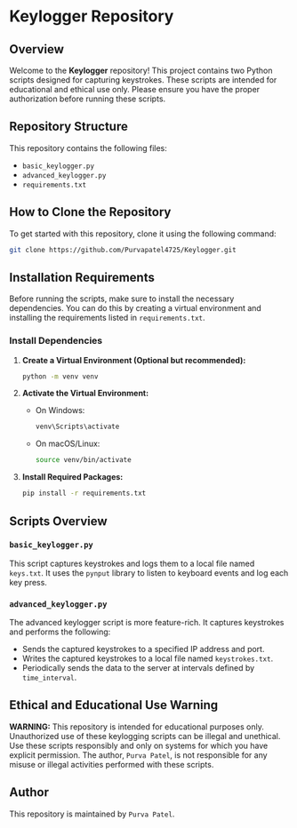 # Keylogger Repository

## Overview

Welcome to the **Keylogger** repository! This project contains two Python scripts designed for capturing keystrokes. These scripts are intended for educational and ethical use only. Please ensure you have the proper authorization before running these scripts.

## Repository Structure

This repository contains the following files:

- `basic_keylogger.py`
- `advanced_keylogger.py`
- `requirements.txt`

## How to Clone the Repository

To get started with this repository, clone it using the following command:

```bash
git clone https://github.com/Purvapatel4725/Keylogger.git
```

## Installation Requirements

Before running the scripts, make sure to install the necessary dependencies. You can do this by creating a virtual environment and installing the requirements listed in `requirements.txt`.

### Install Dependencies

1. **Create a Virtual Environment (Optional but recommended):**

    ```bash
    python -m venv venv
    ```

2. **Activate the Virtual Environment:**

    - On Windows:

      ```bash
      venv\Scripts\activate
      ```

    - On macOS/Linux:

      ```bash
      source venv/bin/activate
      ```

3. **Install Required Packages:**

    ```bash
    pip install -r requirements.txt
    ```

## Scripts Overview

### `basic_keylogger.py`

This script captures keystrokes and logs them to a local file named `keys.txt`. It uses the `pynput` library to listen to keyboard events and log each key press.

### `advanced_keylogger.py`

The advanced keylogger script is more feature-rich. It captures keystrokes and performs the following:

- Sends the captured keystrokes to a specified IP address and port.
- Writes the captured keystrokes to a local file named `keystrokes.txt`.
- Periodically sends the data to the server at intervals defined by `time_interval`.

## Ethical and Educational Use Warning

**WARNING:** This repository is intended for educational purposes only. Unauthorized use of these keylogging scripts can be illegal and unethical. Use these scripts responsibly and only on systems for which you have explicit permission. The author, `Purva Patel`, is not responsible for any misuse or illegal activities performed with these scripts.

## Author

This repository is maintained by `Purva Patel`.

